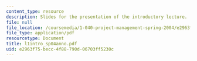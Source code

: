 ```yaml
---
content_type: resource
description: Slides for the presentation of the introductory lecture.
file: null
file_location: /coursemedia/1-040-project-management-spring-2004/e2963f75becc4f88790d06703ff5230c_l1intro_sp04anno.pdf
file_type: application/pdf
resourcetype: Document
title: l1intro_sp04anno.pdf
uid: e2963f75-becc-4f88-790d-06703ff5230c
---
```

